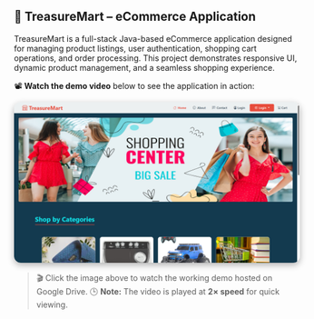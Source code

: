 ## 🛒 TreasureMart – eCommerce Application

TreasureMart is a full-stack Java-based eCommerce application designed for managing product listings, user authentication, shopping cart operations, and order processing. This project demonstrates responsive UI, dynamic product management, and a seamless shopping experience.

📽️ **Watch the demo video** below to see the application in action:

<div align="center">
  <a href="https://drive.google.com/file/d/1tPN0duPrQZJ53zf5jMqpCKUtVpq8_KLs/view?usp=sharing" target="_blank">
    <img src="https://raw.githubusercontent.com/KandimallaVarun/TreasureMart-EcommerceApplication/main/Screenshot%20(163).png"
         alt="Watch Video"
         width="600"
         style="border-radius: 12px; box-shadow: 0 4px 12px rgba(0, 0, 0, 0.3); position: relative;"/>
  </a>
</div>

> 🎬 Click the image above to watch the working demo hosted on Google Drive.
> 🕒 **Note:** The video is played at **2× speed** for quick viewing.
